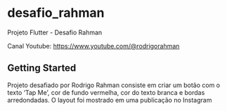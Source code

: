 # desafio_rahman

Projeto Flutter - Desafio Rahman

Canal Youtube: https://www.youtube.com/@rodrigorahman

## Getting Started

Projeto desafiado por Rodrigo Rahman consiste em criar um botão com o texto ‘Tap Me’, cor de fundo vermelha, cor do texto branca e bordas arredondadas. O layout foi mostrado em uma publicação no Instagram